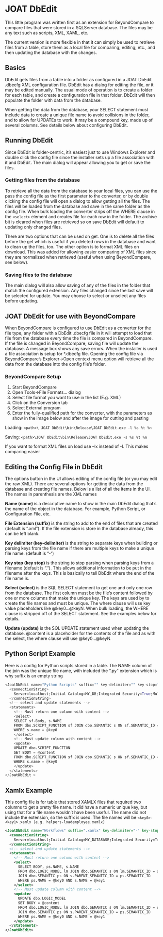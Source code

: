 # JOAT DbEdit

This little program was written first as an extension for BeyondCompare to compare files that were stored in a SQLServer database.  The files may be any text such as scripts, XML, XAML, etc. 

The current version is more flexible in that it can simply be used to retrieve files from a table, store them as a local file for comparing, editing, etc., and then updating the database with the changes.  
## Basics
DbEdit gets files from a table into a folder as configured in a JOAT DbEdit .dbecfg XML configuration file.  DbEdit has a dialog for editing the file, or it may be edited manually.  The usual mode of operation is to create a folder for each table, and create a configuration file in that folder.  DbEdit will then populate the folder with data from the database. 

When getting the data from the database, your SELECT statement must include data to create a unique file name to avoid collisions in the folder, and to allow for UPDATEs to work.  It may be a compound key, made up of several columns.  See details below about configuring DbEdit.
## Running DbEdit
Since DbEdit is folder-centric, it’s easiest just to use Windows Explorer and double click the config file since the installer sets up a file association with it and DbEdit.  The main dialog will appear allowing you to get or save the files.
### Getting files from the database
To retrieve all the data from the database to your local files, you can use the pass the config file as the first parameter to the converter, or by double clicking the config file will open a dialog to allow getting all the files.  The files will be loaded from the database and save in the same folder as the config file.  When bulk loading the converter strips off the WHERE clause in the `<select>` element and creates file for each row in the folder.  The archive bit is cleared when files are retrieved so on save DbEdit will default to updating only changed files.

There are two options that can be used on get.  One is to delete all the files before the get which is useful if you deleted rows in the database and want to clean up the files, too.  The other option is to format XML files on download.  This was added for allowing easier comparing of XML files since they are normalized when retrieved (useful when using BeyondCompare, see below).
### Saving files to the database
The main dialog will also allow saving of any of the files in the folder that match the configured extension.  Any files changed since the last save will be selected for update.  You may choose to select or unselect any files before updating.
## JOAT DbEdit for use with BeyondCompare
When BeyondCompare is configured to use DbEdit as a converter for the file type, any folder with a DbEdit .dbecfg file in it will attempt to load that file from the database every time the file is compared in BeyondCompare.  
If the file is changed in BeyondCompare, saving file will update the database.  A message box shows any save errors.
When the installer is used a file association is setup for *.dbecfg file.  Opening the config file via BeyondCompare’s Explorer->Open context menu option will retrieve all the data from the database into the config file’s folder.
### BeyondCompare Setup
1.	Start BeyondCompare
2.	Open Tools->File Formats… dialog
3.	Select file format you want to use in the list (E.g. XML)
4.	Click on the Conversion tab 
5.	Select External program
6.	Enter the fully-qualified path for the converter, with the parameters as show in the image below and after the image for cutting and pasting

Loading: `<path>\ JOAT DbEdit\bin\Release\JOAT DbEdit.exe -l %s %t %n`

Saving: `<path>\JOAT DbEdit\bin\Release\JOAT DbEdit.exe -s %s %t %n`

If you want to format XML files on load use –lx instead of -l.  This makes comparing easier
## Editing the Config File in DbEdit
The options button in the UI allows editing of the config file (or you may edit the raw XML).  There are several options for getting the data from the database and creating file names.  Below is a list of all the items in the UI.  The names in parenthesis are the XML names

**Name (name)** is a descriptive name to show in the main DbEdit dialog that’s the name of the object in the database.  For example, Python Script, or Configuration File, etc.

**File Extension (suffix)** is the string to add to the end of files that are created (default is “.xml”).  If the file extension is store in the database already, this can be left blank.

**Key delimiter (key-delimiter)** is the string to separate keys when building or parsing keys from the file name if there are multiple keys to make a unique file name. (default is “-“)

**Key stop (key stop)** is the string to stop parsing when parsing keys from a filename (default is “.”).  This allows additional information to be put in the filename after the keys.  This is basically to tell DbEdit where the end of the file name is.

**Select  (select)** is the SQL SELECT statement to get one and only one row from the database.  The first column must be the file’s content followed by one or more columns that make the unique key.  The keys are used by to create the file names and must be unique.  The where clause will use key value placeholders like @key0…@keyN.  When bulk loading, the WHERE clause is stripped off of the SELECT statement.  See the examples below for details.

**Update (update)** is the SQL UPDATE statement used when updating the database.  @content is a placeholder for the contents of the file and as with the select, the where clause will use @key0…@keyN.
## Python Script Example
Here is a config for Python scripts stored in a table.  The NAME column of the join was the unique file name, with included the “.py” extension which is why suffix is an empty string
``` Python
<JoatDbEdit name="Python Scripts" suffix="" key-delimiter="" key-stop="">
  <connectionString>
    Server=localhost;Initial Catalog=MY_DB;Integrated Security=True;MultipleActiveResultSets=True
  </connectionString>
  <!-- select and update statements -->
  <statements>
    <!-- Must return one column with content -->
    <select>
	SELECT sf.Body, s.NAME
	FROM dbo.SCRIPT_FUNCTION sf JOIN dbo.SEMANTIC s ON sf.SEMANTIC_ID = s.SEMANTIC_ID
	WHERE s.name = @key0
    </select>
    <!-- Must update column with content -->
    <update>
	UPDATE dbo.SCRIPT_FUNCTION
	SET BODY = @content
	FROM dbo.SCRIPT_FUNCTION sf JOIN dbo.SEMANTIC s ON sf.SEMANTIC_ID = s.SEMANTIC_ID
	WHERE s.name = @key0
    </update>
  </statements>
</JoatDbEdit >
```
## Xamlx Example
This config file is for table that stored XAMLX files that required two columns to get a pretty file name.  It did have a numeric unique key, but using that for a file name wouldn’t have been useful.  The name did not include the extension, so the suffix is used.  The file names will be `<key0>-<key1>.xamlx (e.g. helpers-loademployee.xamlx)`
``` XML
<JoatDbEdit name="Workflows" suffix=".xamlx" key-delimiter="-" key-stop=".">
  <connectionString>
    Server=localhost;Initial Catalog=MY_DATABASE;Integrated Security=True;MultipleActiveResultSets=True
  </connectionString>
  <!-- select and update statements -->
  <statements>
    <!-- Must return one column with content -->
    <select>
      SELECT BODY, ps.NAME, s.NAME
      FROM dbo.LOGIC_MODEL lm JOIN dbo.SEMANTIC s ON lm.SEMANTIC_ID = s.SEMANTIC_ID
      JOIN dbo.SEMANTIC ps ON s.PARENT_SEMANTIC_ID = ps.SEMANTIC_ID
      WHERE ps.NAME = @key0 AND s.NAME = @key1
    </select>
    <!-- Must update column with content -->
    <update>
      UPDATE dbo.LOGIC_MODEL
      SET BODY = @content
      FROM dbo.LOGIC_MODEL lm JOIN dbo.SEMANTIC s ON lm.SEMANTIC_ID = s.SEMANTIC_ID
      JOIN dbo.SEMANTIC ps ON s.PARENT_SEMANTIC_ID = ps.SEMANTIC_ID
      WHERE ps.NAME = @key0 AND s.NAME = @key1
    </update>
  </statements>
</JoatDbEdit>
```